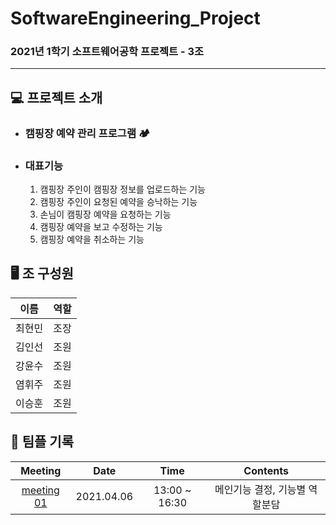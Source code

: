 # SoftwareEngineering_Project

### 2021년 1학기 소프트웨어공학 프로젝트 - 3조

---

## :computer: 프로젝트 소개

* ### 캠핑장 예약 관리 프로그램 :camping:

* ### 대표기능

  1. 캠핑장 주인이 캠핑장 정보를 업로드하는 기능
  2. 캠핑장 주인이 요청된 예약을 승낙하는 기능
  3. 손님이 캠핑장 예약을 요청하는 기능
  4. 캠핑장 예약을 보고 수정하는 기능
  5. 캠핑장 예약을 취소하는 기능

## :desktop_computer: 조 구성원

|  이름  | 역할 |
| :----: | :--: |
| 최현민 | 조장 |
| 김인선 | 조원 |
| 강윤수 | 조원 |
| 염휘주 | 조원 |
| 이승훈 | 조원 |

## :book: 팀플 기록

|                           Meeting                            |    Date    |     Time      |            Contents            |
| :----------------------------------------------------------: | :--------: | :-----------: | :----------------------------: |
| [meeting 01](https://github.com/hyunmin0317/SoftwareEngineering_Project/blob/master/minutes/meeting01.md) | 2021.04.06 | 13:00 ~ 16:30 | 메인기능 결정, 기능별 역할분담 |

